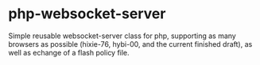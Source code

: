 php-websocket-server
====================

Simple reusable websocket-server class for php, supporting as many browsers as possible (hixie-76, hybi-00, and the current finished draft), as well as echange of a flash policy file.